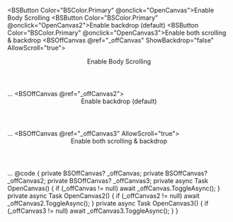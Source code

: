 ﻿<BSButton Color="BSColor.Primary" @onclick="OpenCanvas">Enable Body Scrolling</BSButton>
<BSButton Color="BSColor.Primary" @onclick="OpenCanvas2">Enable backdrop (default)</BSButton>
<BSButton Color="BSColor.Primary" @onclick="OpenCanvas3">Enable both scrolling & backdrop</BSButton>
<BSOffCanvas @ref="_offCanvas" ShowBackdrop="false" AllowScroll="true">
    <Header>Enable Body Scrolling</Header>
    <Content>
        ...
    </Content>
</BSOffCanvas>
<BSOffCanvas @ref="_offCanvas2">
    <Header>Enable backdrop (default)</Header>
    <Content>
        ...
    </Content>
</BSOffCanvas>
<BSOffCanvas @ref="_offCanvas3" AllowScroll="true">
    <Header>Enable both scrolling & backdrop</Header>
    <Content>
        ...
    </Content>
</BSOffCanvas>
@code {
    private BSOffCanvas? _offCanvas;
    private BSOffCanvas? _offCanvas2;
    private BSOffCanvas? _offCanvas3;
    private async Task OpenCanvas()
    {
        if (_offCanvas != null)
            await _offCanvas.ToggleAsync();
    }
    private async Task OpenCanvas2()
    {
        if (_offCanvas2 != null)
            await _offCanvas2.ToggleAsync();
    }
    private async Task OpenCanvas3()
    {
        if (_offCanvas3 != null)
            await _offCanvas3.ToggleAsync();
    }
}